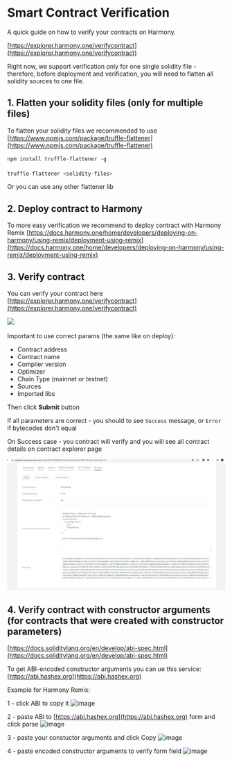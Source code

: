 # Smart Contract Verification

A quick guide on how to verify your contracts on Harmony.

[https://explorer.harmony.one/verifycontract](https://explorer.harmony.one/verifycontract)

Right now, we support verification only for one single solidity file - therefore, before deployment and verification, you will need to flatten all solidity sources to one file.

## 1. Flatten your solidity files (only for multiple files)

To flatten your solidity files we recommended to use [https://www.npmjs.com/package/truffle-flattener](https://www.npmjs.com/package/truffle-flattener)

```jsx
npm install truffle-flattener -g

truffle-flattener <solidity-files>
```

Or you can use any other flattener lib

## 2. Deploy contract to Harmony

To more easy verification we recommend to deploy contract with Harmony Remix [https://docs.harmony.one/home/developers/deploying-on-harmony/using-remix/deployment-using-remix](https://docs.harmony.one/home/developers/deploying-on-harmony/using-remix/deployment-using-remix)

## 3. Verify contract

You can verify your contract here [https://explorer.harmony.one/verifycontract](https://explorer.harmony.one/verifycontract)

![](<../../.gitbook/assets/verify\_contract (2) (4) (5) (2) (1) (1) (1) (2) (1) (1).png>)

Important to use correct params (the same like on deploy):

* Contract address
* Contract name
* Compiler version
* Optimizer
* Chain Type (mainnet or testnet)
* Sources
* Imported libs

Then click **Submit** button

If all parameters are correct - you should to see `Success` message, or `Error` if bytecodes don't equal

On Success case - you contract will verify and you will see all contract details on contract explorer page

![](<../../.gitbook/assets/untitled-1 (2) (4) (5) (5) (3) (1) (1) (1) (2) (1) (1) (4).png>)

## 4. Verify contract with constructor arguments (for contracts that were created with constructor parameters)

[https://docs.soliditylang.org/en/develop/abi-spec.html](https://docs.soliditylang.org/en/develop/abi-spec.html)

To get ABI-encoded constructor arguments you can ue this service: [https://abi.hashex.org](https://abi.hashex.org)

Example for Harmony Remix:

1 - click ABI to copy it ![image](https://user-images.githubusercontent.com/57394565/126634721-b3762b14-9e43-4313-b6f6-5e2c5126e1c2.png)

2 - paste ABI to [https://abi.hashex.org](https://abi.hashex.org) form and click parse ![image](https://user-images.githubusercontent.com/57394565/126634847-5f2917ef-ee72-41d6-b246-401b1b9b5b0d.png)

3 - paste your constuctor arguments and click Copy ![image](https://user-images.githubusercontent.com/57394565/126634955-2b458846-540e-4d56-94a1-ce9c26cf3a03.png)

4 - paste encoded constructor arguments to verify form field ![image](https://user-images.githubusercontent.com/57394565/126635142-570cd58e-0f44-4af6-98f3-0b9b8d6095d9.png)
